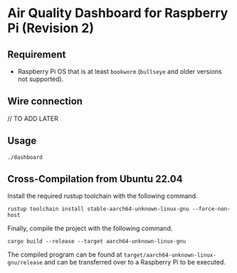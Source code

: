 # Air Quality Dashboard for Raspberry Pi (Revision 2)

## Requirement

- Raspberry Pi OS that is at least `bookworm` (`bullseye` and older versions not supported).

## Wire connection

// TO ADD LATER

## Usage

```
./dashboard
```

## Cross-Compilation from Ubuntu 22.04

Install the required rustup toolchain with the following command.

```
rustup toolchain install stable-aarch64-unknown-linux-gnu --force-non-host
```

Finally, compile the project with the following command.

```
cargo build --release --target aarch64-unknown-linux-gnu
```

The compiled program can be found at `target/aarch64-unknown-linux-gnu/release` and can be transferred over to a Raspberry Pi to be executed.

